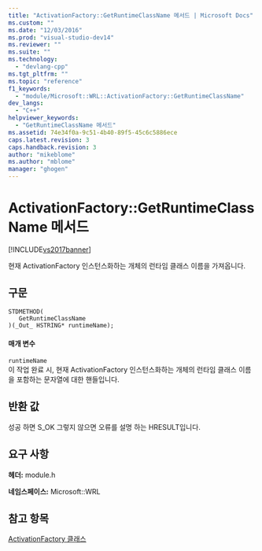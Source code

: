 ```yaml
---
title: "ActivationFactory::GetRuntimeClassName 메서드 | Microsoft Docs"
ms.custom: ""
ms.date: "12/03/2016"
ms.prod: "visual-studio-dev14"
ms.reviewer: ""
ms.suite: ""
ms.technology: 
  - "devlang-cpp"
ms.tgt_pltfrm: ""
ms.topic: "reference"
f1_keywords: 
  - "module/Microsoft::WRL::ActivationFactory::GetRuntimeClassName"
dev_langs: 
  - "C++"
helpviewer_keywords: 
  - "GetRuntimeClassName 메서드"
ms.assetid: 74e34f0a-9c51-4b40-89f5-45c6c5886ece
caps.latest.revision: 3
caps.handback.revision: 3
author: "mikeblome"
ms.author: "mblome"
manager: "ghogen"
---
```

# ActivationFactory::GetRuntimeClassName 메서드
[!INCLUDE[vs2017banner](../assembler/inline/includes/vs2017banner.md)]

현재 ActivationFactory 인스턴스화하는 개체의 런타임 클래스 이름을 가져옵니다.  
  
## 구문  
  
```  
STDMETHOD(  
   GetRuntimeClassName  
)(_Out_ HSTRING* runtimeName);  
```  
  
#### 매개 변수  
 `runtimeName`  
 이 작업 완료 시, 현재 ActivationFactory 인스턴스화하는 개체의 런타임 클래스 이름을 포함하는 문자열에 대한 핸들입니다.  
  
## 반환 값  
 성공 하면 S\_OK 그렇지 않으면 오류를 설명 하는 HRESULT입니다.  
  
## 요구 사항  
 **헤더:** module.h  
  
 **네임스페이스:** Microsoft::WRL  
  
## 참고 항목  
 [ActivationFactory 클래스](../windows/activationfactory-class.md)